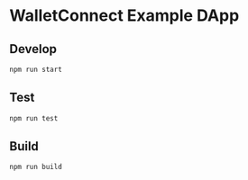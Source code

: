 # WalletConnect Example DApp

## Develop

```bash
npm run start
```

## Test

```bash
npm run test
```

## Build

```bash
npm run build
```
